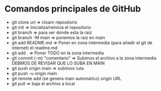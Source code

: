 # Comandos principales de GitHub

- git clone url => cloanr repositorio
- git init => Inicializa/reinicia el repositorio
- git branch => para ver donde esta la raiz
- git branch -M main => ponemos la raiz en main
- git add README.md => Poner en zona intermedia (para añadir el git de internet) el readme.md
- git add . => Poner TODO en la zona intermedia
- git commit (-m) "comentario" => Subimos el archivo a la zona intermedia DEBMOS DE REVISAR QUE LO SUBA EN MAIN
- git push origin main => subimos ruta
- git push -u origin main
- git remote add (se genera main automatico) origin URL
- git pull => baja el archivo a local
